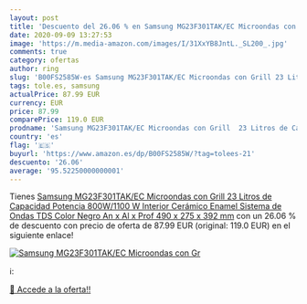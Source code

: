```yaml
---
layout: post
title: 'Descuento del 26.06 % en Samsung MG23F301TAK/EC Microondas con Gr'
date: 2020-09-09 13:27:53
image: 'https://m.media-amazon.com/images/I/31XxYB8JntL._SL200_.jpg'
comments: true
category: ofertas
author: ring
slug: 'B00FS2585W-es Samsung MG23F301TAK/EC Microondas con Grill 23 Litros de...'
tags: tole.es, samsung
actualPrice: 87.99 EUR
currency: EUR
price: 87.99
comparePrice: 119.0 EUR
prodname: 'Samsung MG23F301TAK/EC Microondas con Grill  23 Litros de Capacidad  Potencia 800W/1100 W  Interior Cerámico Enamel  Sistema de Ondas TDS  Color Negro   An x Al x Prof  490 x 275 x 392 mm'
country: 'es'
flag: '🇪🇸'
buyurl: 'https://www.amazon.es/dp/B00FS2585W/?tag=tolees-21'
descuento: '26.06'
average: '95.52250000000001'
---
```


Tienes [Samsung MG23F301TAK/EC Microondas con Grill  23 Litros de Capacidad  Potencia 800W/1100 W  Interior Cerámico Enamel  Sistema de Ondas TDS  Color Negro   An x Al x Prof  490 x 275 x 392 mm](https://www.amazon.es/dp/B00FS2585W/?tag=tolees-21) con un 26.06 % de descuento con precio de oferta de 87.99 EUR (original: 119.0 EUR) en el siguiente enlace!

[![Samsung MG23F301TAK/EC Microondas con Gr](https://m.media-amazon.com/images/I/31XxYB8JntL._SL200_.jpg)](https://www.amazon.es/dp/B00FS2585W/?tag=tolees-21)

ℹ️:


[🛒 Accede a la oferta!!](https://www.amazon.es/dp/B00FS2585W/?tag=tolees-21)
